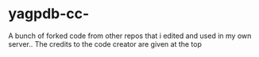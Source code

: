 # yagpdb-cc-
A bunch of forked code from other repos that i edited and used in my own server.. The credits to the code creator are given at the top




